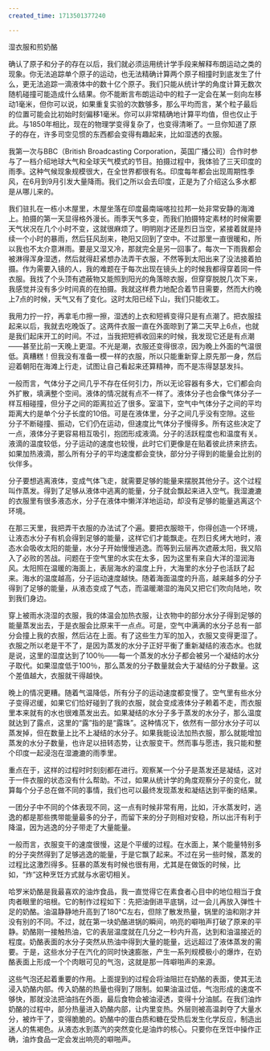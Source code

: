 ```yaml
---
created_time: 1713501377240

---
```

湿衣服和煎奶酪

确认了原子和分子的存在以后，我们就必须运用统计学手段来解释布朗运动之类的现象。你无法追踪单个原子的运动，也无法精确计算两个原子相撞时到底发生了什么，更无法追踪一滴液体中的数十亿个原子。我们只能从统计学的角度计算无数次随机碰撞可能造成什么结果。你不能断言布朗运动中的粒子一定会在某一刻向左移动1毫米，但你可以说，如果重复实验的次数够多，那么平均而言，某个粒子最后的位置可能会比初始时刻偏移1毫米。你可以非常精确地计算平均值，但也仅止于此。与1850年相比，现在的物理学变得复杂了，也变得清晰了。一旦你知道了原子的存在，许多司空见惯的东西都会变得有趣起来，比如湿透的衣服。

我第一次与BBC（British Broadcasting Corporation，英国广播公司）合作时参与了一档介绍地球大气和全球天气模式的节目。拍摄过程中，我体验了三天印度的雨季。这种气候现象规模很大，在全世界都很有名。印度每年都会出现周期性季风，在6月到9月引发大量降雨。我们之所以会去印度，正是为了介绍这么多水都是从哪儿来的。

我们驻扎在一栋小木屋里，木屋坐落在印度最南端喀拉拉邦一处非常安静的海滩上。拍摄的第一天显得格外漫长。雨季天气多变，而我们拍摄特定素材的时候需要天气状况在几个小时不变，这就很麻烦了。明明刚才还是烈日当空，紧接着就是持续一个小时的暴雨，然后狂风刮来，艳阳又回到了空中。不过那里一直很暖和，所以我也不太介意淋雨。要是又湿又冷，那就完全是另一回事了。每次一下雨我都会被淋得浑身湿透，然后就得赶紧想办法弄干衣服，不然等到太阳出来了没法接着拍摄。作为需要入镜的人，我的难题在于每次出现在镜头上的时候我都得穿着同一件衣服。我找了个头顶有遮蔽物又能照到阳光的角落晾衣服，但穿穿脱脱几次下来，我感觉并没有多少时间真的在拍摄。我就这样费力地配合着节目需要，然而大约晚上7点的时候，天气又有了变化。这时太阳已经下山，我们只能收工。

我用力拧一拧，再拿毛巾擦一擦，湿透的上衣和短裤变得只是有点潮了。把衣服挂起来以后，我就去吃晚饭了。这两件衣服一直在外面晾到了第二天早上6点，也就是我们起床开工的时间。不过，当我把短裤收回来的时候，我发现它还是有点潮——甚至比前一天晚上更湿。不光是潮，衣服还变得很凉，因为晚上外面的气温很低。真糟糕！但我没有准备一模一样的衣服，所以只能重新穿上原先那一身，然后迎着朝阳在海滩上行走，试图让自己看起来还算精神，而不是冻得瑟瑟发抖。

一般而言，气体分子之间几乎不存在任何引力，所以无论容器有多大，它们都会向外扩散，填满整个空间。液体的情况就有点不一样了。液体分子也会像气体分子一样互相碰撞，但分子之间的距离拉近了很多。室温下，空气中气体分子之间的平均距离大约是单个分子长度的10倍。可是在液体里，分子之间几乎没有空隙。这些分子不断碰撞、振动，它们仍在运动，但速度比气体分子慢得多。所有这些决定了一点，液体分子更容易相互吸引，抱团形成液滴。分子的活跃程度也和温度有关。液滴的温度较低，分子运动的速度也较慢，此时它们更像是在贴着彼此挤来挤去。如果加热液滴，那么所有分子的平均速度都会变快，部分分子得到的能量会比别的伙伴多。

分子要想逃离液体，变成气体飞走，就需要足够的能量来摆脱其他分子。这个过程叫作蒸发。得到了足够从液体中逃离的能量，分子就会飘起来进入空气。我湿漉漉的衣服里有很多液态水，分子在液体中懒洋洋地运动，却没有足够的能量逃离这个环境。

在那三天里，我把弄干衣服的办法试了个遍。要把衣服晾干，你得创造一个环境，让液态水分子有机会得到足够的能量，这样它们才能飘走。在烈日炙烤大地时，液态水会吸收太阳的能量，水分子开始慢慢逃逸。而等到云层再次遮蔽太阳，我又陷入了必败的苦战。问题在于空气里的水实在太多，因为这里有来自大洋的湿润海风。太阳照在温暖的海面上，表层海水的温度上升，大海里的水分子也活跃了起来。海水的温度越高，分子运动速度越快。随着海面温度的升高，越来越多的分子得到了足够的能量，从液态变成了气态，而温暖潮湿的海风又把它们吹向陆地，吹到我们身边。

穿上被雨水浇湿的衣服，我的体温会加热衣服，让衣物中的部分水分子得到足够的能量蒸发出去，于是衣服会比原来干一点点。可是，空气中满满的水分子总有一部分会撞上我的衣服，然后沾在上面。有了这些生力军的加入，衣服又变得更湿了。衣服之所以老是干不了，是因为蒸发的水分子正好平衡了重新凝结的液态水。也就是说，这里的湿度达到了100％——每一个蒸发的水分子都会被另一个凝结的水分子取代。如果湿度低于100％，那么蒸发的分子数量就会大于凝结的分子数量。这个差值越大，衣服就干得越快。

晚上的情况更糟。随着气温降低，所有分子的运动速度都变慢了。空气里有些水分子变得迟缓，如果它们恰好碰到了我的衣服，就会变成液体分子赖着不走，而衣服里本来就有的水也很难蒸发出去。如果凝结的水分子多于蒸发的水分子，那么温度就达到了露点，这里的“露”指的是“露珠”。这种情况下，依然有一部分水分子可以蒸发掉，但在数量上比不上凝结的水分子。如果我能设法加热衣服，那么就能增加蒸发的水分子数量，也许足以扭转态势，让衣服变干。然而事与愿违，我只能和整个印度一起浸泡在湿漉漉的雨季里。

重点在于，这样的过程时时刻刻都在进行。观察某一个分子是蒸发还是凝结，这对于一件衣服的状态没有什么帮助。不过，如果从统计学的角度观察分子的变化，就算每个分子总在做不同的事情，我们也可以最终发现蒸发和凝结达到平衡的结果。

一团分子中不同的个体表现不同，这一点有时候非常有用，比如，汗水蒸发时，逃逸的都是那些携带能量最多的分子，而留下来的分子则相对安稳，所以出汗有利于降温，因为逃逸的分子带走了大量能量。

一般而言，衣服变干的速度很慢，这是个平缓的过程。在水面上，某个能量特别多的分子突然得到了足够逃逸的能量，于是它飘了起来。不过在另一些时候，蒸发的过程比这激烈得多。狂暴的蒸发有时候也很有用，尤其是在做饭的时候，比如，“炸”这种烹饪方式就与水密切相关。

哈罗米奶酪是我最喜欢的油炸食品，我一直觉得它在素食者心目中的地位相当于食肉者眼里的培根。它的制作过程如下：先把油倒进平底锅，过一会儿再放入弹性十足的奶酪。油温静静地升高到了180℃左右，但除了散发热量，锅里的油和刚才并没有别的不同。不过，就在第一块奶酪进锅的瞬间，响亮的噼啪声打破了原来的平静。奶酪刚一接触热油，它的表层温度就在几分之一秒内升高，达到和油温接近的程度。奶酪表面的水分子突然从热油中得到大量的能量，远远超过了液体蒸发的需要。于是，这些水分子在汽化的同时快速膨胀，产生一系列规模极小的爆炸，在奶酪表面上形成一个个肉眼可见的气泡，这就是那一阵噼啪声的来源。

这些气泡还起着重要的作用。上面提到的过程会将油阻拦在奶酪的表面，使其无法浸入奶酪内部。传入奶酪的热量也得到了限制。如果油温过低，气泡形成的速度不够快，那就没法把油挡在外面，最后食物会被油浸透，变得十分油腻。在我们油炸奶酪的过程中，部分热量进入奶酪内部，让内里变热。外层则被高温剥夺了大量水分，被炸干了，变得脆脆的。奶酪中的蛋白质和糖在受热后发生化学反应，制造出迷人的焦褐色。从液态水到蒸汽的突然变化是油炸的核心。只要你在烹饪中操作正确，油炸食品一定会发出响亮的噼啪声。